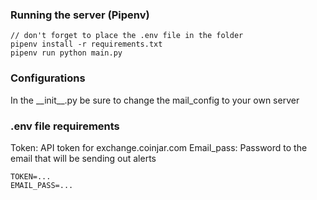 ### Running the server (Pipenv)
```
// don't forget to place the .env file in the folder
pipenv install -r requirements.txt
pipenv run python main.py
```

### Configurations
In the __init\__.py be sure to change the mail_config to your own server  

### .env file requirements
Token: API token for exchange.coinjar.com
Email_pass: Password to the email that will be sending out alerts
```
TOKEN=...
EMAIL_PASS=...
```																							
